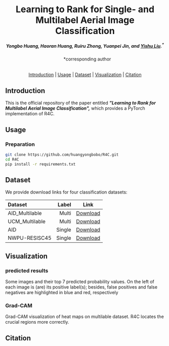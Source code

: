<div align="center">
<h1>Learning to Rank for Single- and Multilabel  Aerial Image Classification</h1>

<h5 align="center"><em> Yongbo Huang, Haoran Huang, Ruiru Zhong, Yuanpei Jin, and <a href="http://staff.scnu.edu.cn/yishuliu">Yishu Liu</a>.<sup>*</sup></em></h5>
&emsp;*corresponding author
<h6 </h6>
</div>


<p align="center">
  <a href="#introduction">Introduction</a> |
  <a href="#usage">Usage</a> |
  <a href="#dataset">Dataset</a> |
  <a href="#visualization">Visualization</a> |
  <a href="#citation">Citation</a>
</p>


## Introduction
This is the official repository of the paper entitled ***"Learning to Rank for Multilabel Aerial Image Classification",***
which provides a PyTorch implementation of R4C. 

## Usage

### Preparation 

```bash
git clone https://github.com/huangyongbobo/R4C.git
cd R4C
pip install -r requirements.txt
```

## Dataset

We provide download links for four classification datasets:

| Dataset | Label | Link |
|:-|-:|:-:|
| AID_Multilable | Multi | [Download](https://drive.google.com/drive/folders/1he18p2yNI6IjW_cuT2lRs545pQAG7usZ) |
| UCM_Multilable | Multi | [Download](https://bigearth.eu/datasets) |
| AID | Single | [Download](https://opendatalab.com/OpenDataLab/AID) |
| NWPU-RESISC45 | Single | [Download](https://gcheng-nwpu.github.io/#Datasets) |


## Visualization
### predicted results
Some images and their top 7 predicted probability values. On the left of each image is (are) its positive label(s); besides, false positives and false negatives are highlighted in blue and red, respectively

### Grad-CAM
Grad-CAM visualization of heat maps on multilable dataset. R4C locates the crucial regions more correctly.

## Citation
